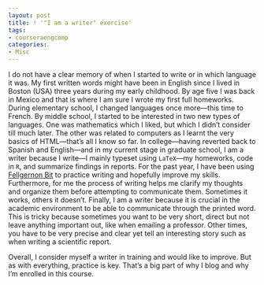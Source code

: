```yaml
---
layout: post
title: ! '"I am a writer" exercise'
tags:
- courseraengcomp
categories:
- Misc
---
```

<p>I do not have a clear memory of when I started to write or in which language it was. My first written words might have been in English since I lived in Boston (USA) three years during my early childhood. By age five I was back in Mexico and that is where I am sure I wrote my first full homeworks. During elementary school, I changed languages once more—this time to French. By middle school, I started to be interested in two new types of languages. One was mathematics which I liked, but which I didn&#8217;t consider till much later. The other was related to computers as I learnt the very basics of HTML—that&#8217;s all I know so far. In college—having reverted back to Spanish and English—and in my current stage in graduate school, I am a writer because I write—I mainly typeset using <code>LaTeX</code>—my homeworks, code in <code>R</code>, and summarize findings in reports. For the past year, I have been using <a href="http://fellgernon.tumblr.com/">Fellgernon Bit</a> to practice writing and hopefully improve my skills. Furthermore, for me the process of writing helps me clarify my thoughts and organize them before attempting to communicate them. Sometimes it works, others it doesn&#8217;t. Finally, I am a writer because it is crucial in the academic environment to be able to communicate through the printed word. This is tricky because sometimes you want to be very short, direct but not leave anything important out, like when emailing a professor. Other times, you have to be very precise and clear yet tell an interesting story such as when writing a scientific report.</p>
<p>Overall, I consider myself a writer in training and would like to improve. But as with everything, practice is key. That&#8217;s a big part of why I blog and why I&#8217;m enrolled in this course.</p>
